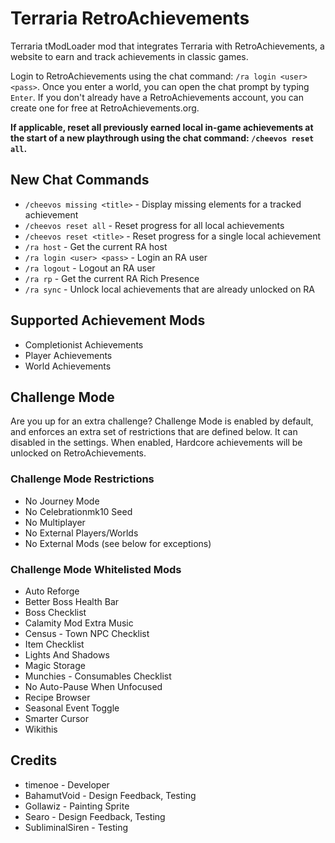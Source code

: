 # Terraria RetroAchievements

Terraria tModLoader mod that integrates Terraria with RetroAchievements, a website to earn and track achievements in classic games.

Login to RetroAchievements using the chat command: `/ra login <user> <pass>`. Once you enter a world, you can open the chat prompt by typing `Enter`. If you don't already have a RetroAchievements account, you can create one for free at RetroAchievements.org.

**If applicable, reset all previously earned local in-game achievements at the start of a new playthrough using the chat command: `/cheevos reset all`.**

## New Chat Commands
- `/cheevos missing <title>` - Display missing elements for a tracked achievement
- `/cheevos reset all` - Reset progress for all local achievements
- `/cheevos reset <title>` - Reset progress for a single local achievement
- `/ra host` - Get the current RA host
- `/ra login <user> <pass>` - Login an RA user
- `/ra logout` - Logout an RA user
- `/ra rp` - Get the current RA Rich Presence
- `/ra sync` - Unlock local achievements that are already unlocked on RA

## Supported Achievement Mods
- Completionist Achievements
- Player Achievements
- World Achievements

## Challenge Mode
Are you up for an extra challenge? Challenge Mode is enabled by default, and enforces an extra set of restrictions that are defined below. It can disabled in the settings. When enabled, Hardcore achievements will be unlocked on RetroAchievements.

### Challenge Mode Restrictions
- No Journey Mode
- No Celebrationmk10 Seed
- No Multiplayer
- No External Players/Worlds
- No External Mods (see below for exceptions)

### Challenge Mode Whitelisted Mods
- Auto Reforge
- Better Boss Health Bar
- Boss Checklist
- Calamity Mod Extra Music
- Census - Town NPC Checklist
- Item Checklist
- Lights And Shadows
- Magic Storage
- Munchies - Consumables Checklist
- No Auto-Pause When Unfocused
- Recipe Browser
- Seasonal Event Toggle
- Smarter Cursor
- Wikithis

## Credits
- timenoe - Developer
- BahamutVoid - Design Feedback, Testing
- Gollawiz - Painting Sprite
- Searo - Design Feedback, Testing
- SubliminalSiren - Testing